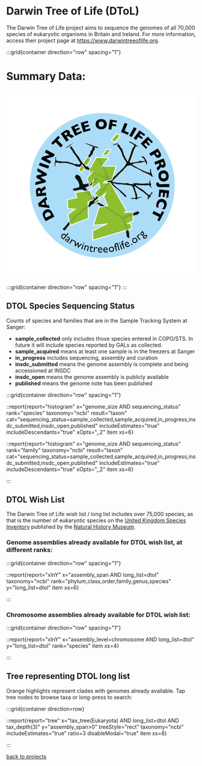 # Darwin Tree of Life (DToL)
The Darwin Tree of Life project aims to sequence the genomes of all 70,000 species of eukaryotic organisms in Britain and Ireland. For more information, access their project page at https://www.darwintreeoflife.org.

:::grid{container direction="row" spacing="1"}

# Summary Data:

![](/static/images/DToL_Logo_with_text.png)

:::grid{container direction="row" spacing="1"}
:::

## DTOL Species Sequencing Status

Counts of species and families that are in the Sample Tracking System at Sanger:

* **sample_collected** only includes those species entered in COPO/STS. In future it will include species reported by GALs as collected.
* **sample_acquired** means at least one sample is in the freezers at Sanger
* **in_progress** includes sequencing, assembly and curation
* **insdc_submitted** means the genome assembly is complete and being accessioned at INSDC
* **insdc_open** means the genome assembly is publicly available
* **published** means the genome note has been published

:::grid{container direction="row" spacing="1"}

::report{report="histogram" x="genome_size AND sequencing_status" rank="species" taxonomy="ncbi" result="taxon" cat="sequencing_status=sample_collected,sample_acquired,in_progress,insdc_submitted,insdc_open,published" includeEstimates="true" includeDescendants="true" xOpts=",,2" item xs=6}

::report{report="histogram" x="genome_size AND sequencing_status" rank="family" taxonomy="ncbi" result="taxon" cat="sequencing_status=sample_collected,sample_acquired,in_progress,insdc_submitted,insdc_open,published" includeEstimates="true" includeDescendants="true" xOpts=",,2" item xs=6}

:::

## DTOL Wish List

The Darwin Tree of Life wish list / long list includes over 75,000 species, as that is the number of eukaryotic species on the [United Kingdom Species Inventory](https://www.gbif.org/dataset/dbaa27eb-29e7-4cbb-8eab-3f689cfce116) published by the [Natural History Museum](https://www.nhm.ac.uk/our-science/data/uk-species.html).

### Genome assemblies already available for DTOL wish list, at different ranks:

:::grid{container direction="row" spacing="1"}

::report{report="xInY" x="assembly_span AND long_list=dtol" taxonomy="ncbi" rank="phylum,class,order,family,genus,species" y="long_list=dtol" item xs=6}

:::

### Chromosome assemblies already available for DTOL wish list:

:::grid{container direction="row" spacing="1"}

::report{report="xInY" x="assembly_level=chromosome AND long_list=dtol" y="long_list=dtol" rank="species" item xs=4}

:::

## Tree representing DTOL long list

Orange highlights represent clades with genomes already available. Tap tree nodes to browse taxa or long-press to search:

:::grid{container direction=row}

::report{report="tree" x="tax_tree(Eukaryota) AND long_list=dtol AND tax_depth(3)" y="assembly_span>0" treeStyle="rect" taxonomy="ncbi" includeEstimates="true" ratio=3 disableModal="true" item xs=8}

:::

[back to projects](/projects)